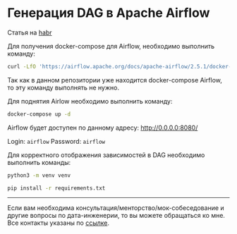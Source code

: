 # Генерация DAG в Apache Airflow

Статья на [habr](https://habr.com/ru/articles/722688/)

Для получения docker-compose для Airflow, необходимо выполнить команду:

```bash
curl -LfO 'https://airflow.apache.org/docs/apache-airflow/2.5.1/docker-compose.yaml'
```

Так как в данном репозитории уже находится docker-compose Airflow, то эту команду 
выполнять не нужно.

Для поднятия Airlow необходимо выполнить команду:

```bash
docker-compose up -d 
```

Airflow будет доступен по данному адресу: http://0.0.0.0:8080/

Login: `airflow`
Password: `airflow`

Для корректного отображения зависимостей в DAG необходимо выполнить команды:
```bash
python3 -m venv venv
``` 

```bash
pip install -r requirements.txt
```

___

Если вам необходима консультация/менторство/мок-собеседование и другие вопросы по дата-инженерии, то вы можете
обращаться ко мне. Все контакты указаны по
[ссылке](https://www.notion.so/korsak0v/Data-Engineer-185c62fdf79345eb9da9928356884ea0).
